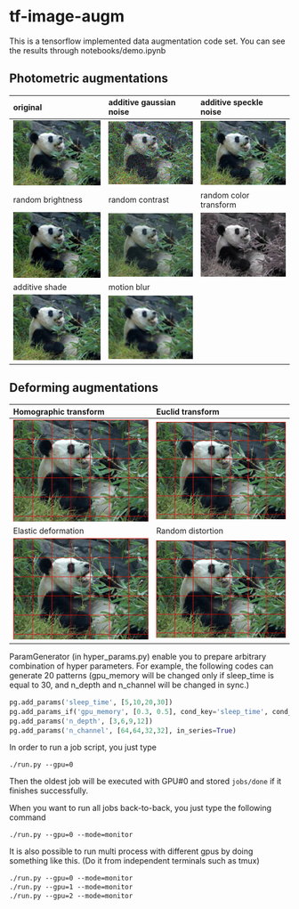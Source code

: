 # tf-image-augm

This is a tensorflow implemented data augmentation code set.
You can see the results through notebooks/demo.ipynb

## Photometric augmentations
| original | additive gaussian noise | additive speckle noise |
|:---------|:--------------------|:----------------|
| ![pa_original](/samples/doc/pa_original.jpg) | ![pa_additive_gaussian_noise](/samples/doc/pa_additive_gaussian_noise.jpg) | ![pa_additive_speckle_noise](/samples/doc/pa_additive_speckle_noise.jpg) |
| random brightness | random contrast | random color transform |
| ![pa_random_brightness](/samples/doc/pa_random_brightness.jpg) | ![pa_random_contrast](/samples/doc/pa_random_contrast.jpg) | ![pa_random_color_transform](/samples/doc/pa_random_color_transform.jpg) |
| additive shade | motion blur |   |
| ![pa_additive_shade](/samples/doc/pa_additive_shade.jpg) | ![pa_motion_blur](/samples/doc/pa_motion_blur.jpg) |  |

## Deforming augmentations
| Homographic transform | Euclid transform |
|:---------|:--------------------|
| ![da_homographic](/samples/doc/da_homographic.gif) | ![da_euclid](/samples/doc/da_euclid.gif) |
| Elastic deformation | Random distortion |
| ![da_elastic](/samples/doc/da_elastic.gif) | ![da_distortion](/samples/doc/da_distortion.gif) |
















ParamGenerator (in hyper_params.py) enable you to prepare arbitrary combination of hyper parameters. 
For example, the following codes can generate 20 patterns (gpu_memory will be changed only if sleep_time is equal to 30, and n_depth and n_channel will be changed in sync.)

```python
pg.add_params('sleep_time', [5,10,20,30])
pg.add_params_if('gpu_memory', [0.3, 0.5], cond_key='sleep_time', cond_val=30)
pg.add_params('n_depth', [3,6,9,12])
pg.add_params('n_channel', [64,64,32,32], in_series=True)
```

In order to run a job script, you just type
```
./run.py --gpu=0
``` 
Then the oldest job will be executed with GPU#0 and stored `jobs/done` if it finishes successfully.

When you want to run all jobs back-to-back, you just type the following command
```
./run.py --gpu=0 --mode=monitor
```

It is also possible to run multi process with different gpus by doing something like this.
(Do it from independent terminals such as tmux)
```
./run.py --gpu=0 --mode=monitor
./run.py --gpu=1 --mode=monitor
./run.py --gpu=2 --mode=monitor
```

